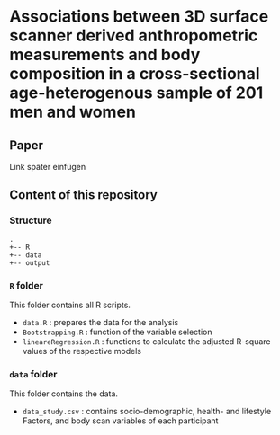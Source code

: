 # Associations between 3D surface scanner derived anthropometric measurements and body composition in a cross-sectional age-heterogenous sample of 201 men and women

## Paper

Link später einfügen

## Content of this repository

### Structure

```
.
+-- R
+-- data
+-- output

```

### `R` folder 

This folder contains all R scripts.

  - `data.R` : prepares the data for the analysis
  - `Bootstrapping.R` : function of the variable selection
  - `lineareRegression.R` : functions to calculate the adjusted R-square values of the respective models

### `data` folder

This folder contains the data.
  - `data_study.csv` : contains socio-demographic, health- and lifestyle Factors, and body scan variables of each participant
